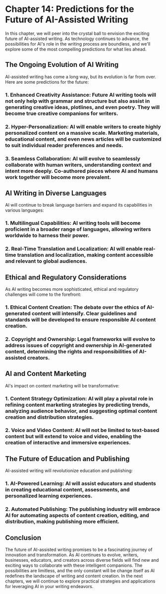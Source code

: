 Chapter 14: Predictions for the Future of AI-Assisted Writing
=============================================================

In this chapter, we will peer into the crystal ball to envision the exciting future of AI-assisted writing. As technology continues to advance, the possibilities for AI's role in the writing process are boundless, and we'll explore some of the most compelling predictions for what lies ahead.

The Ongoing Evolution of AI Writing
-----------------------------------

AI-assisted writing has come a long way, but its evolution is far from over. Here are some predictions for the future:

### 1. **Enhanced Creativity Assistance**: Future AI writing tools will not only help with grammar and structure but also assist in generating creative ideas, plotlines, and even poetry. They will become true creative companions for writers.

### 2. **Hyper-Personalization**: AI will enable writers to create highly personalized content on a massive scale. Marketing materials, educational content, and even news articles will be customized to suit individual reader preferences and needs.

### 3. **Seamless Collaboration**: AI will evolve to seamlessly collaborate with human writers, understanding context and intent more deeply. Co-authored pieces where AI and humans work together will become more prevalent.

AI Writing in Diverse Languages
-------------------------------

AI will continue to break language barriers and expand its capabilities in various languages:

### 1. **Multilingual Capabilities**: AI writing tools will become proficient in a broader range of languages, allowing writers worldwide to harness their power.

### 2. **Real-Time Translation and Localization**: AI will enable real-time translation and localization, making content accessible and relevant to global audiences.

Ethical and Regulatory Considerations
-------------------------------------

As AI writing becomes more sophisticated, ethical and regulatory challenges will come to the forefront:

### 1. **Ethical Content Creation**: The debate over the ethics of AI-generated content will intensify. Clear guidelines and standards will be developed to ensure responsible AI content creation.

### 2. **Copyright and Ownership**: Legal frameworks will evolve to address issues of copyright and ownership in AI-generated content, determining the rights and responsibilities of AI-assisted creators.

AI and Content Marketing
------------------------

AI's impact on content marketing will be transformative:

### 1. **Content Strategy Optimization**: AI will play a pivotal role in refining content marketing strategies by predicting trends, analyzing audience behavior, and suggesting optimal content creation and distribution strategies.

### 2. **Voice and Video Content**: AI will not be limited to text-based content but will extend to voice and video, enabling the creation of interactive and immersive experiences.

The Future of Education and Publishing
--------------------------------------

AI-assisted writing will revolutionize education and publishing:

### 1. **AI-Powered Learning**: AI will assist educators and students in creating educational content, assessments, and personalized learning experiences.

### 2. **Automated Publishing**: The publishing industry will embrace AI for automating aspects of content creation, editing, and distribution, making publishing more efficient.

Conclusion
----------

The future of AI-assisted writing promises to be a fascinating journey of innovation and transformation. As AI continues to evolve, writers, businesses, educators, and creators across diverse fields will find new and exciting ways to collaborate with these intelligent companions. The possibilities are limitless, and the only constant will be change itself as AI redefines the landscape of writing and content creation. In the next chapters, we will continue to explore practical strategies and applications for leveraging AI in your writing endeavors.
